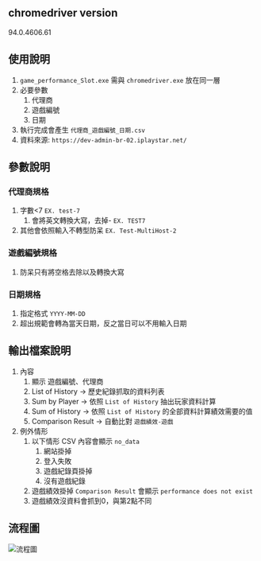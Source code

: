 chromedriver version
----
94.0.4606.61

使用說明
----
1. `game_performance_Slot.exe` 需與 `chromedriver.exe` 放在同一層
2. 必要參數
   1. 代理商
   2. 遊戲編號
   3. 日期
3. 執行完成會產生 `代理商_遊戲編號_日期.csv`
4. 資料來源: `https://dev-admin-br-02.iplaystar.net/`

參數說明
----
### 代理商規格
1. 字數<7 `EX. test-7`
   1. 會將英文轉換大寫，去掉- `EX. TEST7`
2. 其他會依照輸入不轉型防呆 `EX. Test-MultiHost-2`

### 遊戲編號規格
1. 防呆只有將空格去除以及轉換大寫

### 日期規格
1. 指定格式 `YYYY-MM-DD`
2. 超出規範會轉為當天日期，反之當日可以不用輸入日期

輸出檔案說明
----
1. 內容
   1. 顯示 遊戲編號、代理商
   2. List of History → 歷史紀錄抓取的資料列表
   3. Sum by Player → 依照 `List of History` 抽出玩家資料計算
   4. Sum of History → 依照 `List of History` 的全部資料計算績效需要的值
   5. Comparison Result → 自動比對 `遊戲績效-遊戲`
2. 例外情形
   1. 以下情形 CSV 內容會顯示 `no_data`
      1. 網站掛掉
      2. 登入失敗
      3. 遊戲紀錄頁掛掉
      4. 沒有遊戲紀錄
   2. 遊戲績效掛掉 `Comparison Result` 會顯示 `performance does not exist`
   3. 遊戲績效沒資料會抓到0，與第2點不同

流程圖
----
![流程圖](D:\project\game_performance\流程圖.png)